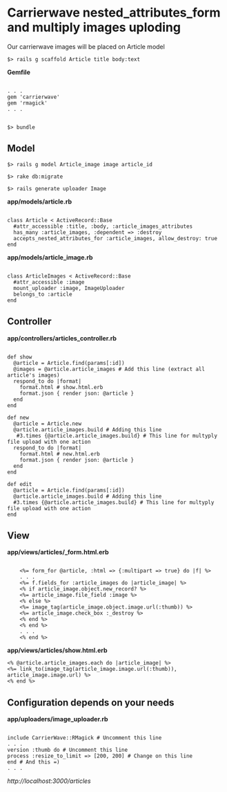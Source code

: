 # Carrierwave nested_attributes_form and multiply images uploding

Our carrierwave images will be placed on Article model
<pre><code>$> rails g scaffold Article title body:text</pre></code>

**Gemfile**
<pre><code>
. . .
gem 'carrierwave'
gem 'rmagick'
. . .
</pre></code>

<pre><code>
$> bundle
</pre></code>

## Model
<pre><code>$> rails g model Article_image image article_id</pre></code>

<pre><code>$> rake db:migrate</pre></code>

<pre><code>$> rails generate uploader Image</pre></code>

**app/models/article.rb**
<pre><code>
class Article < ActiveRecord::Base
  #attr_accessible :title, :body, :article_images_attributes
  has_many :article_images, :dependent => :destroy  
  accepts_nested_attributes_for :article_images, allow_destroy: true 
end
</pre></code>


**app/models/article_image.rb**
<pre><code>
class ArticleImages < ActiveRecord::Base
  #attr_accessible :image  
  mount_uploader :image, ImageUploader  
  belongs_to :article
end
</pre></code>

## Controller

**app/controllers/articles_controller.rb**
<pre><code>
def show
  @article = Article.find(params[:id])
  @images = @article.article_images # Add this line (extract all article's images)
  respond_to do |format|
    format.html # show.html.erb
    format.json { render json: @article }
  end
end

def new
  @article = Article.new
  @article.article_images.build # Adding this line
   #3.times {@article.article_images.build} # This line for multyply file upload with one action
  respond_to do |format|
    format.html # new.html.erb
    format.json { render json: @article }
  end
end

def edit
  @article = Article.find(params[:id])
  @article.article_images.build # Adding this line
  #3.times {@article.article_images.build} # This line for multyply file upload with one action
end
</pre></code>
  
## View

**app/views/articles/_form.html.erb**
<pre><code>
	<%= form_for @article, :html => {:multipart => true} do |f| %>
	. . .
	<%= f.fields_for :article_images do |article_image| %>
	<% if article_image.object.new_record? %>
	<%= article_image.file_field :image %>
	<% else %>
	<%= image_tag(article_image.object.image.url(:thumb)) %>
	<%= article_image.check_box :_destroy %>
	<% end %>
	<% end %>
	. . .
	<% end %> 
</pre></code>

**app/views/articles/show.html.erb**

	<% @article.article_images.each do |article_image| %>
	<%= link_to(image_tag(article_image.image.url(:thumb)),	article_image.image.url) %>
	<% end %>


## Configuration depends on your needs

**app/uploaders/image_uploader.rb**
<pre><code>
include CarrierWave::RMagick # Uncomment this line
. . .
version :thumb do # Uncomment this line
process :resize_to_limit => [200, 200] # Change on this line
end # And this =)
. . .
</pre></code>

_http://localhost:3000/articles_